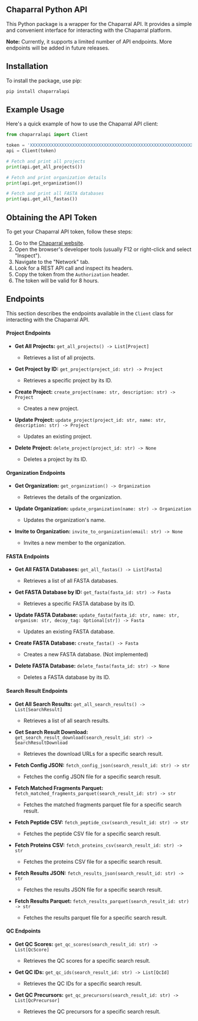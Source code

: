 ## Chaparral Python API

This Python package is a wrapper for the Chaparral API. It provides a simple and convenient interface for interacting with the Chaparral platform.

**Note:** Currently, it supports a limited number of API endpoints. More endpoints will be added in future releases.

## Installation

To install the package, use pip:

```bash
pip install chaparralapi
```

## Example Usage

Here's a quick example of how to use the Chaparral API client:

```python
from chaparralapi import Client

token = 'XXXXXXXXXXXXXXXXXXXXXXXXXXXXXXXXXXXXXXXXXXXXXXXXXXXXXXXXXXXXXXXXXX'
api = Client(token)

# Fetch and print all projects
print(api.get_all_projects())

# Fetch and print organization details
print(api.get_organization())

# Fetch and print all FASTA databases
print(api.get_all_fastas())
```

## Obtaining the API Token

To get your Chaparral API token, follow these steps:

1. Go to the [Chaparral website](https://chaparral.ai).
2. Open the browser's developer tools (usually F12 or right-click and select "Inspect").
3. Navigate to the "Network" tab.
4. Look for a REST API call and inspect its headers.
5. Copy the token from the `Authorization` header.
6. The token will be valid for 8 hours.


## Endpoints

This section describes the endpoints available in the `Client` class for interacting with the Chaparral API.

#### Project Endpoints

- **Get All Projects:** `get_all_projects() -> List[Project]`
  - Retrieves a list of all projects.

- **Get Project by ID:** `get_project(project_id: str) -> Project`
  - Retrieves a specific project by its ID.

- **Create Project:** `create_project(name: str, description: str) -> Project`
  - Creates a new project.

- **Update Project:** `update_project(project_id: str, name: str, description: str) -> Project`
  - Updates an existing project.

- **Delete Project:** `delete_project(project_id: str) -> None`
  - Deletes a project by its ID.

#### Organization Endpoints

- **Get Organization:** `get_organization() -> Organization`
  - Retrieves the details of the organization.

- **Update Organization:** `update_organization(name: str) -> Organization`
  - Updates the organization's name.

- **Invite to Organization:** `invite_to_organization(email: str) -> None`
  - Invites a new member to the organization.

#### FASTA Endpoints

- **Get All FASTA Databases:** `get_all_fastas() -> List[Fasta]`
  - Retrieves a list of all FASTA databases.

- **Get FASTA Database by ID:** `get_fasta(fasta_id: str) -> Fasta`
  - Retrieves a specific FASTA database by its ID.

- **Update FASTA Database:** `update_fasta(fasta_id: str, name: str, organism: str, decoy_tag: Optional[str]) -> Fasta`
  - Updates an existing FASTA database.

- **Create FASTA Database:** `create_fasta() -> Fasta`
  - Creates a new FASTA database. (Not implemented)

- **Delete FASTA Database:** `delete_fasta(fasta_id: str) -> None`
  - Deletes a FASTA database by its ID.

#### Search Result Endpoints

- **Get All Search Results:** `get_all_search_results() -> List[SearchResult]`
  - Retrieves a list of all search results.

- **Get Search Result Download:** `get_search_result_download(search_result_id: str) -> SearchResultDownload`
  - Retrieves the download URLs for a specific search result.

- **Fetch Config JSON:** `fetch_config_json(search_result_id: str) -> str`
  - Fetches the config JSON file for a specific search result.

- **Fetch Matched Fragments Parquet:** `fetch_matched_fragments_parquet(search_result_id: str) -> str`
  - Fetches the matched fragments parquet file for a specific search result.

- **Fetch Peptide CSV:** `fetch_peptide_csv(search_result_id: str) -> str`
  - Fetches the peptide CSV file for a specific search result.

- **Fetch Proteins CSV:** `fetch_proteins_csv(search_result_id: str) -> str`
  - Fetches the proteins CSV file for a specific search result.

- **Fetch Results JSON:** `fetch_results_json(search_result_id: str) -> str`
  - Fetches the results JSON file for a specific search result.

- **Fetch Results Parquet:** `fetch_results_parquet(search_result_id: str) -> str`
  - Fetches the results parquet file for a specific search result.

#### QC Endpoints

- **Get QC Scores:** `get_qc_scores(search_result_id: str) -> List[QcScore]`
  - Retrieves the QC scores for a specific search result.

- **Get QC IDs:** `get_qc_ids(search_result_id: str) -> List[QcId]`
  - Retrieves the QC IDs for a specific search result.

- **Get QC Precursors:** `get_qc_precursors(search_result_id: str) -> List[QcPrecursor]`
  - Retrieves the QC precursors for a specific search result.
